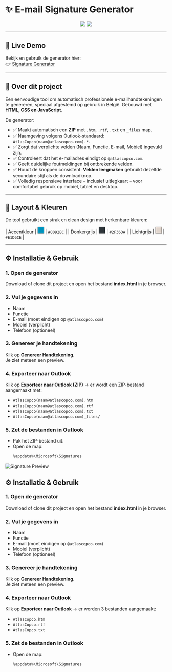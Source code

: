 # ✨ E-mail Signature Generator

<p align="center">
  <img src="https://img.shields.io/badge/version-1.1.0-0092BC?style=for-the-badge" />
  <img src="https://img.shields.io/badge/status-stable-2F363A?style=for-the-badge" />
</p>

---

 ## 🚀 Live Demo
Bekijk en gebruik de generator hier:  
👉 [Signature Generator](https://jphermans.github.io/acsignature/)



---

## 📌 Over dit project
Een eenvoudige tool om automatisch professionele e-mailhandtekeningen te genereren, speciaal afgestemd op gebruik in België.
Gebouwd met **HTML, CSS en JavaScript**.  

De generator:
- ✅ Maakt automatisch een **ZIP** met `.htm`, `.rtf`, `.txt` en `_files` map.  
- ✅ Naamgeving volgens Outlook-standaard: `AtlasCopco(naam@atlascopco.com).*`.  
- ✅ Zorgt dat verplichte velden (Naam, Functie, E-mail, Mobiel) ingevuld zijn.
- ✅ Controleert dat het e-mailadres eindigt op `@atlascopco.com`.
- ✅ Geeft duidelijke foutmeldingen bij ontbrekende velden.
- ✅ Houdt de knoppen consistent: **Velden leegmaken** gebruikt dezelfde secundaire stijl als de downloadknop.
- ✅ Volledig responsieve interface – inclusief uitlegkaart – voor comfortabel gebruik op mobiel, tablet en desktop.

---

## 🎨 Layout & Kleuren
De tool gebruikt een strak en clean design met herkenbare kleuren:

| Accentkleur | <img src="assets/colors/0092BC.svg" width="20"/> | `#0092BC` |
| Donkergrijs | <img src="assets/colors/2F363A.svg" width="20"/> | `#2F363A` |
| Lichtgrijs  | <img src="assets/colors/E1D6CE.svg" width="20"/> | `#E1D6CE` |


---

## ⚙️ Installatie & Gebruik

### 1. Open de generator
Download of clone dit project en open het bestand **index.html** in je browser.

### 2. Vul je gegevens in
- Naam  
- Functie  
- E-mail (moet eindigen op `@atlascopco.com`)  
- Mobiel (verplicht)  
- Telefoon (optioneel)  

### 3. Genereer je handtekening
Klik op **Genereer Handtekening**.  
Je ziet meteen een preview.

### 4. Exporteer naar Outlook
Klik op **Exporteer naar Outlook (ZIP)** → er wordt een ZIP-bestand aangemaakt met:
- `AtlasCopco(naam@atlascopco.com).htm`  
- `AtlasCopco(naam@atlascopco.com).rtf`  
- `AtlasCopco(naam@atlascopco.com).txt`  
- `AtlasCopco(naam@atlascopco.com)_files/`  

### 5. Zet de bestanden in Outlook
- Pak het ZIP-bestand uit.  
- Open de map:  
  ```bash
  %appdata%\Microsoft\Signatures


![Signature Preview](assets/generator.png)


## ⚙️ Installatie & Gebruik

### 1. Open de generator
Download of clone dit project en open het bestand **index.html** in je browser.

### 2. Vul je gegevens in
- Naam  
- Functie  
- E-mail (moet eindigen op `@atlascopco.com`)  
- Mobiel (verplicht)  
- Telefoon (optioneel)  

### 3. Genereer je handtekening
Klik op **Genereer Handtekening**.  
Je ziet meteen een preview.

### 4. Exporteer naar Outlook
Klik op **Exporteer naar Outlook** → er worden 3 bestanden aangemaakt:
- `AtlasCopco.htm`  
- `AtlasCopco.rtf`  
- `AtlasCopco.txt`  

### 5. Zet de bestanden in Outlook
- Open de map:  
  ```bash
  %appdata%\Microsoft\Signatures

 

